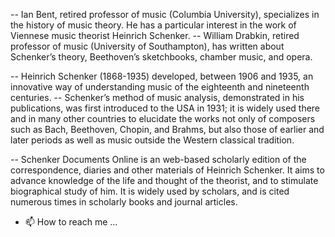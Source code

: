-- Ian Bent, retired professor of music (Columbia University), specializes in the history of music theory. He has a particular interest in the work of Viennese music theorist Heinrich Schenker. -- William Drabkin, retired professor of music (University of Southampton), has written about Schenker’s theory, Beethoven’s sketchbooks, chamber music, and opera.  

-- Heinrich Schenker (1868-1935) developed, between 1906 and 1935, an innovative way of understanding music of the eighteenth and nineteenth centuries.
-- Schenker’s method of music analysis, demonstrated in his publications, was first introduced to the USA in 1931; it is widely used there and in many other countries to elucidate the works not only of composers such as Bach, Beethoven, Chopin, and Brahms, but also those of earlier and later periods as well as music outside the Western classical tradition.

-- Schenker Documents Online is an web-based scholarly edition of the correspondence, diaries and other materials of Heinrich Schenker. It aims to advance knowledge of the life and thought of the theorist, and to stimulate biographical study of him. It is widely used by scholars, and is cited numerous times in scholarly books and journal articles.

- 📫 How to reach me ...

<!---
idbent/idbent is a ✨ special ✨ repository because its `README.md` (this file) appears on your GitHub profile.
You can click the Preview link to take a look at your changes.
--->
